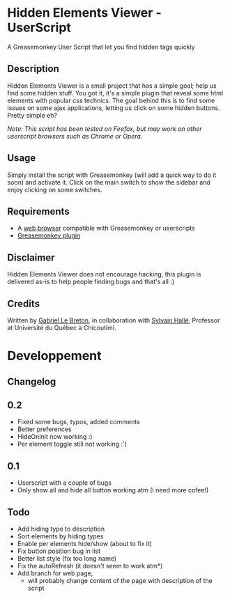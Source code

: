 Hidden Elements Viewer - UserScript
===================================

A Greasemonkey User Script that let you find hidden tags quickly

Description
-----------

Hidden Elements Viewer is a small project that has a simple goal; help us find some hidden stuff. You got it, it's a simple plugin that reveal some html elements with popular css technics. The goal behind this is to find some issues on some ajax applications, letting us click on some hidden buttons. Pretty simple eh?

<i>Note: This script has been tested on Firefox, but may work on other userscript browsers such as Chrome or Opera.</i>

Usage
-----

Simply install the script with Greasemonkey (will add a quick way to do it soon) and activate it. Click on the main switch to show the sidebar and enjoy clicking on some switches.

Requirements
------------

* A [web browser](http://www.mozilla.org/firefox/) compatible with Greasemonkey or userscripts
* [Greasemonkey plugin](http://www.greasespot.net/)

Disclaimer
----------

Hidden Elements Viewer does not encourage hacking, this plugin is delivered as-is to help people finding bugs and that's all :)

Credits
-------

Written by [Gabriel Le Breton](http://www.gableroux.com), in collaboration with [Sylvain Hallé](http://www.leduotang.com/sylvain/), Professor at Université du Québec à Chicoutimi.

Developpement
=============

Changelog
---------

## 0.2

* Fixed some bugs, typos, added comments
* Better preferences
* HideOnInit now working :)
* Per element toggle still not working :'(

## 0.1

* Userscript with a couple of bugs
* Only show all and hide all button working atm (I need more cofee!)

Todo
----

* Add hiding type to description
* Sort elements by hiding types
* Enable per elements hide/show (about to fix it)
* Fix button position bug in list
* Better list style (fix too long name)
* Fix the autoRefresh (it doesn't seem to work atm*)
* Add branch for web page,
    * will probably change content of the page with description of the script